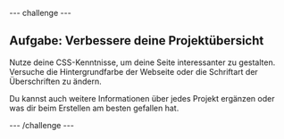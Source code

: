 \--- challenge \---

## Aufgabe: Verbessere deine Projektübersicht

Nutze deine CSS-Kenntnisse, um deine Seite interessanter zu gestalten. Versuche die Hintergrundfarbe der Webseite oder die Schriftart der Überschriften zu ändern.

Du kannst auch weitere Informationen über jedes Projekt ergänzen oder was dir beim Erstellen am besten gefallen hat.

\--- /challenge \---